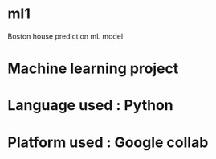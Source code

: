# ml1
Boston house prediction mL model 
# Machine learning project
# Language used : Python
# Platform used : Google collab

